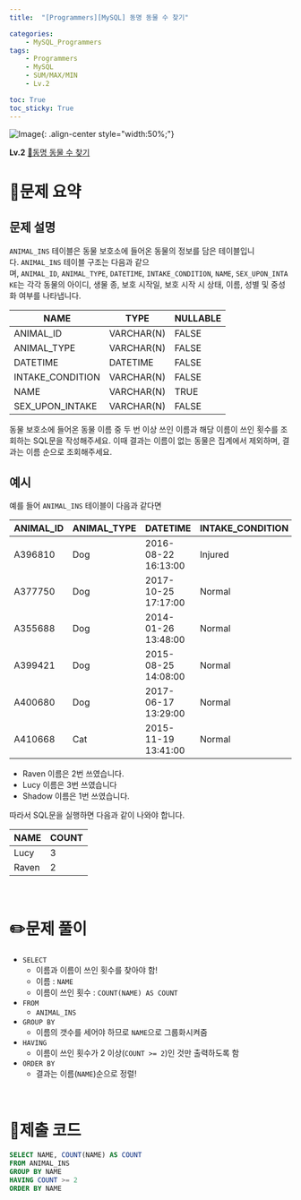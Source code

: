```yaml
---
title:  "[Programmers][MySQL] 동명 동물 수 찾기"

categories: 
    - MySQL_Programmers
tags: 
    - Programmers
    - MySQL
    - SUM/MAX/MIN
    - Lv.2

toc: True
toc_sticky: True
---
```

![Image](https://github.com/user-attachments/assets/61171657-416b-4bc4-a74a-f29ecd4b43b5){: .align-center style="width:50%;"}

**Lv.2**
[🔗동명 동물 수 찾기](https://school.programmers.co.kr/learn/courses/30/lessons/59041)

# 📝문제 요약
## 문제 설명

`ANIMAL_INS` 테이블은 동물 보호소에 들어온 동물의 정보를 담은 테이블입니다. `ANIMAL_INS` 테이블 구조는 다음과 같으며, `ANIMAL_ID`, `ANIMAL_TYPE`, `DATETIME`, `INTAKE_CONDITION`, `NAME`, `SEX_UPON_INTAKE`는 각각 동물의 아이디, 생물 종, 보호 시작일, 보호 시작 시 상태, 이름, 성별 및 중성화 여부를 나타냅니다.

| NAME | TYPE | NULLABLE |
| --- | --- | --- |
| ANIMAL_ID | VARCHAR(N) | FALSE |
| ANIMAL_TYPE | VARCHAR(N) | FALSE |
| DATETIME | DATETIME | FALSE |
| INTAKE_CONDITION | VARCHAR(N) | FALSE |
| NAME | VARCHAR(N) | TRUE |
| SEX_UPON_INTAKE | VARCHAR(N) | FALSE |

동물 보호소에 들어온 동물 이름 중 두 번 이상 쓰인 이름과 해당 이름이 쓰인 횟수를 조회하는 SQL문을 작성해주세요. 이때 결과는 이름이 없는 동물은 집계에서 제외하며, 결과는 이름 순으로 조회해주세요.

## 예시

예를 들어 `ANIMAL_INS` 테이블이 다음과 같다면

| ANIMAL_ID | ANIMAL_TYPE | DATETIME | INTAKE_CONDITION | NAME | SEX_UPON_INTAKE |
| --- | --- | --- | --- | --- | --- |
| A396810 | Dog | 2016-08-22 16:13:00 | Injured | Raven | Spayed Female |
| A377750 | Dog | 2017-10-25 17:17:00 | Normal | Lucy | Spayed Female |
| A355688 | Dog | 2014-01-26 13:48:00 | Normal | Shadow | Neutered Male |
| A399421 | Dog | 2015-08-25 14:08:00 | Normal | Lucy | Spayed Female |
| A400680 | Dog | 2017-06-17 13:29:00 | Normal | Lucy | Spayed Female |
| A410668 | Cat | 2015-11-19 13:41:00 | Normal | Raven | Spayed Female |
- Raven 이름은 2번 쓰였습니다.
- Lucy 이름은 3번 쓰였습니다
- Shadow 이름은 1번 쓰였습니다.

따라서 SQL문을 실행하면 다음과 같이 나와야 합니다.

| NAME | COUNT |
| --- | --- |
| Lucy | 3 |
| Raven | 2 |


<br>

# ✏️문제 풀이

- `SELECT`
    - 이름과 이름이 쓰인 횟수를 찾아야 함!
    - 이름 : `NAME`
    - 이름이 쓰인 횟수 : `COUNT(NAME) AS COUNT`
- `FROM`
    - `ANIMAL_INS`
- `GROUP BY`
    - 이름의 갯수를 세어야 하므로 `NAME`으로 그룹화시켜줌
- `HAVING`
    - 이름이 쓰인 횟수가 2 이상(`COUNT >= 2`)인 것만 출력하도록 함
- `ORDER BY`
    - 결과는 이름(`NAME`)순으로 정렬!

<br>

# 💯제출 코드

```sql
SELECT NAME, COUNT(NAME) AS COUNT
FROM ANIMAL_INS
GROUP BY NAME
HAVING COUNT >= 2
ORDER BY NAME
```